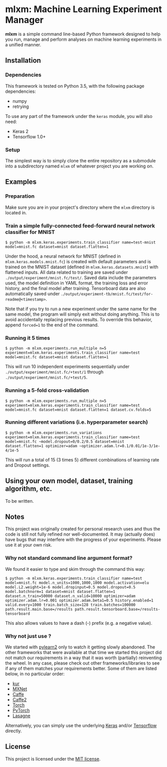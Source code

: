 # mlxm: Machine Learning Experiment Manager

**mlxm** is a simple command line-based Python framework designed to help you run, manage and perform analyses on machine learning experiments in a unified manner.


## Installation

### Dependencies

This framework is tested on Python 3.5, with the following package dependencies:
 
 - numpy
 - retrying
 
To use any part of the framework under the `keras` module, you will also need:

 - Keras 2
 - Tensorflow 1.0+
 
### Setup

The simplest way is to simply clone the entire repository as a submodule into a subdirectory named `mlxm` of whatever project you are working on.


## Examples

### Preparation

Make sure you are in your project's directory where the `mlxm` directory is located in.  

### Train a simple fully-connected feed-forward neural network classifier for MNIST

```shell
$ python -m mlxm.keras.experiments.train_classifier name=test-mnist model=mnist.fc dataset=mnist dataset.flatten=1
```

Under the hood, a neural network for MNIST (defined in `mlxm.keras.models.mnist.fc`) is created with default parameters and is trained on the MNIST dataset (defined in `mlxm.keras.datasets.mnist`) with flattened inputs. All data related to training are saved under `./output/experiment/mnist.fc/test/`. Saved data include the parameters used, the model definition in YAML format, the training loss and error history, and the final model after training. Tensorboard data are also automatically saved under `./output/experiment-tb/mnist.fc/test/for-readme@<timestamp>`.

Note that if you try to run a new experiment under the same name for the same model, the program will simply exit without doing anything. This is to avoid accidentally replacing previous results. To override this behavior, append `forced=1` to the end of the command.

### Running it 5 times

```shell
$ python -m mlxm.experiments.run_multiple n=5 experiment=mlxm.keras.experiments.train_classifier name=test model=mnist.fc dataset=mnist dataset.flatten=1
```

This will run 10 independent experiments sequentially under `./output/experiment/mnist.fc/+test/1` through `./output/experiment/mnist.fc/+test/5`.

### Running a 5-fold cross-validation

```shell
$ python -m mlxm.experiments.run_multiple n=5 experiment=mlxm.keras.experiments.train_classifier name=test model=mnist.fc dataset=mnist dataset.flatten=1 dataset.cv.folds=5
```

### Running different variations (i.e. hyperparameter search)

```shell
$ python -m mlxm.experiments.run_variations experiment=mlxm.keras.experiments.train_classifier name=test model=mnist.fc ~model.dropout=0/0.2/0.5 dataset=mnist dataset.flatten=1 optimizer=adam ~optimizer.adam.lr=0.1/0.01/1e-3/1e-4/1e-5
```

This will run a total of 15 (3 times 5) different combinations of learning rate and Dropout settings.


## Using your own model, dataset, training algorithm, etc.

To be written.


## Notes

This project was originally created for personal research uses and thus the code is still not fully refined nor well-documented. It may (actually does) have bugs that may interfere with the progress of your experiments. Please use it at your own risk.

### Why not standard command line argument format?

We found it easier to type and skim through the command this way:

```shell
$ python -m mlxm.keras.experiments.train_classifier name=test model=mnist.fc model.n_units=1000,1000,1000 model.activation=elu model.L2.weight=1e-6 model.dropinput=0.5 model.dropout=0.5 model.batchnorm=1 dataset=mnist dataset.flatten=1 dataset.n_train=50000 dataset.n_valid=10000 optimizer=adam optimizer.adam.lr=0.001 optimizer.adam.beta1=0.5 history.enabled=1 valid.every=1000 train.batch_size=128 train.batches=100000 path.result.main.base=/results path.result.tensorboard.base=/results-tensorboard
```

This also allows values to have a dash (-) prefix (e.g. a negative value).

### Why not just use <insert name of another framework>?

We started with [pylearn2](https://github.com/lisa-lab/pylearn2) only to watch it getting slowly abandoned. The other frameworks that were available at that time we started this project did not match our requirements in a way that it was worth (partially) reinventing the wheel. In any case, please check out other frameworks/libraries to see if any of them matches your requirements better. Some of them are listed below, in no particular order:

 - [kur](https://github.com/deepgram/kur)
 - [MXNet](https://github.com/dmlc/mxnet)
 - [Caffe](https://github.com/BVLC/caffe)
 - [Caffe2](https://github.com/caffe2/caffe2)
 - [Torch](https://github.com/torch/torch7)
 - [PyTorch](https://github.com/pytorch/pytorch)
 - [Lasagne](https://github.com/Lasagne/Lasagne)
 
 
Alternatively, you can simply use the underlying [Keras](https://github.com/fchollet/keras) and/or [Tensorflow](https://github.com/tensorflow/tensorflow) directly.


## License

This project is licensed under the [MIT license](LICENSE).
